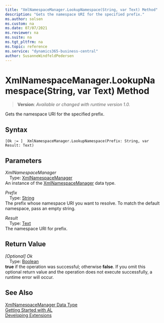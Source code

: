 ```yaml
---
title: "XmlNamespaceManager.LookupNamespace(String, var Text) Method"
description: "Gets the namespace URI for the specified prefix."
ms.author: solsen
ms.custom: na
ms.date: 07/07/2021
ms.reviewer: na
ms.suite: na
ms.tgt_pltfrm: na
ms.topic: reference
ms.service: "dynamics365-business-central"
author: SusanneWindfeldPedersen
---
```

[//]: # (START>DO_NOT_EDIT)
[//]: # (IMPORTANT:Do not edit any of the content between here and the END>DO_NOT_EDIT.)
[//]: # (Any modifications should be made in the .xml files in the ModernDev repo.)
# XmlNamespaceManager.LookupNamespace(String, var Text) Method
> **Version**: _Available or changed with runtime version 1.0._

Gets the namespace URI for the specified prefix.


## Syntax
```AL
[Ok := ]  XmlNamespaceManager.LookupNamespace(Prefix: String, var Result: Text)
```
## Parameters
*XmlNamespaceManager*  
&emsp;Type: [XmlNamespaceManager](xmlnamespacemanager-data-type.md)  
An instance of the [XmlNamespaceManager](xmlnamespacemanager-data-type.md) data type.  

*Prefix*  
&emsp;Type: [String](../string/string-data-type.md)  
The prefix whose namespace URI you want to resolve. To match the default namespace, pass an empty string.
        
*Result*  
&emsp;Type: [Text](../text/text-data-type.md)  
The namespace URI for prefix.  


## Return Value
*[Optional] Ok*  
&emsp;Type: [Boolean](../boolean/boolean-data-type.md)  
**true** if the operation was successful; otherwise **false**.   If you omit this optional return value and the operation does not execute successfully, a runtime error will occur.  


[//]: # (IMPORTANT: END>DO_NOT_EDIT)
## See Also
[XmlNamespaceManager Data Type](xmlnamespacemanager-data-type.md)  
[Getting Started with AL](../../devenv-get-started.md)  
[Developing Extensions](../../devenv-dev-overview.md)